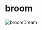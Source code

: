 # broom

![broomDream](https://user-images.githubusercontent.com/29487929/145845773-2e60faff-06bd-426d-a906-4c89ccf63363.png)

